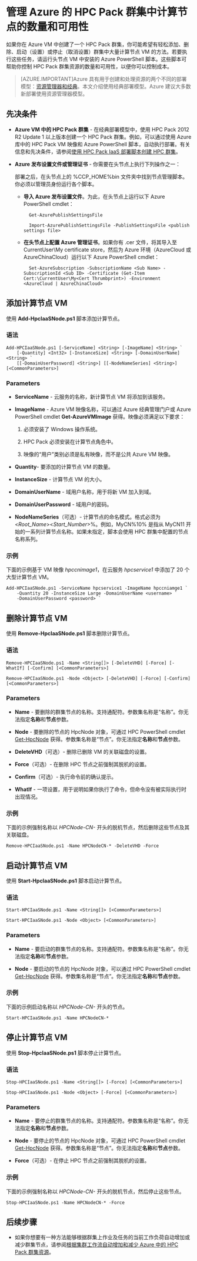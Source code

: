 <properties
 pageTitle="管理 HPC Pack 群集计算节点 | Azure"
 description="了解 PowerShell 脚本工具如何添加、删除、启动和停止 Azure 的 HPC Pack 群集计算节点"
 services="virtual-machines-windows"
 documentationCenter=""
 authors="dlepow"
 manager="timlt"
 editor=""
 tags="azure-service-management,hpc-pack"/>
<tags
	ms.service="virtual-machines-windows"
	ms.date="04/18/2016"
	wacn.date="06/29/2016"/>

# 管理 Azure 的 HPC Pack 群集中计算节点的数量和可用性

如果你在 Azure VM 中创建了一个 HPC Pack 群集，你可能希望有轻松添加、删除、启动（设置）或停止（取消设置）群集中大量计算节点 VM 的方法。若要执行这些任务，请运行头节点 VM 中安装的 Azure PowerShell 脚本。这些脚本可帮助你控制 HPC Pack 群集资源的数量和可用性，以便你可以控制成本。

> [AZURE.IMPORTANT]Azure 具有用于创建和处理资源的两个不同的部署模型：[资源管理器和经典](/documentation/articles/resource-manager-deployment-model)。本文介绍使用经典部署模型。Azure 建议大多数新部署使用资源管理器模型。

## 先决条件

* **Azure VM 中的 HPC Pack 群集** - 在经典部署模型中，使用 HPC Pack 2012 R2 Update 1 以上版本创建一个 HPC Pack 群集。例如，可以通过使用 Azure 库中的 HPC Pack VM 映像和 Azure PowerShell 脚本，自动执行部署。有关信息和先决条件，请参阅[使用 HPC Pack IaaS 部署脚本创建 HPC 群集](/documentation/articles/virtual-machines-windows-classic-hpcpack-cluster-powershell-script)。

* **Azure 发布设置文件或管理证书** - 你需要在头节点上执行下列操作之一：

	部署之后，在头节点上的 %CCP\_HOME%bin 文件夹中找到节点管理脚本。你必须以管理员身份运行各个脚本。

    * **导入 Azure 发布设置文件**。为此，在头节点上运行以下 Azure PowerShell cmdlet：

    		Get-AzurePublishSettingsFile

    		Import-AzurePublishSettingsFile -PublishSettingsFile <publish settings file>

    * **在头节点上配置 Azure 管理证书**。如果你有 .cer 文件，将其导入至 CurrentUser\\My certificate store，然后为 Azure 环境（AzureCloud 或 AzureChinaCloud）运行以下 Azure PowerShell cmdlet：

    		Set-AzureSubscription -SubscriptionName <Sub Name> -SubscriptionId <Sub ID> -Certificate (Get-Item Cert:\CurrentUser\My<Cert Thrumbprint>) -Environment <AzureCloud | AzureChinaCloud>

## 添加计算节点 VM

使用 **Add-HpcIaaSNode.ps1** 脚本添加计算节点。

### 语法

	Add-HPCIaaSNode.ps1 [-ServiceName] <String> [-ImageName] <String> `
		[-Quantity] <Int32> [-InstanceSize] <String> [-DomainUserName] <String> `
		[[-DomainUserPassword] <String>] [[-NodeNameSeries] <String>] [<CommonParameters>]

### Parameters

* **ServiceName** - 云服务的名称，新计算节点 VM 将添加到该服务。

* **ImageName** - Azure VM 映像名称，可以通过 Azure 经典管理门户或 Azure PowerShell cmdlet **Get-AzureVMImage** 获得。映像必须满足以下要求：

    1. 必须安装了 Windows 操作系统。

    2. HPC Pack 必须安装在计算节点角色中。

    3. 映像的“用户”类别必须是私有映像，而不是公共 Azure VM 映像。

* **Quantity**- 要添加的计算节点 VM 的数量。

* **InstanceSize** - 计算节点 VM 的大小。

* **DomainUserName** - 域用户名称，用于将新 VM 加入到域。

* **DomainUserPassword** - 域用户的密码。

* **NodeNameSeries**（可选）- 计算节点的命名模式。格式必须为 &lt;*Root\_Name*&gt;&lt;*Start\_Number*&gt;%。例如，MyCN%10% 是指从 MyCN11 开始的一系列计算节点名称。如果未指定，脚本会使用 HPC 群集中配置的节点名称系列。

### 示例

下面的示例基于 VM 映像 *hpccnimage1*，在云服务 *hpcservice1* 中添加了 20 个大型计算节点 VM。

	Add-HPCIaaSNode.ps1 -ServiceName hpcservice1 -ImageName hpccniamge1 `
		-Quantity 20 -InstanceSize Large -DomainUserName <username> `
		-DomainUserPassword <password> `

## 删除计算节点 VM

使用 **Remove-HpcIaaSNode.ps1** 脚本删除计算节点。

### 语法

	Remove-HPCIaaSNode.ps1 -Name <String[]> [-DeleteVHD] [-Force] [-WhatIf] [-Confirm] [<CommonParameters>]

	Remove-HPCIaaSNode.ps1 -Node <Object> [-DeleteVHD] [-Force] [-Confirm] [<CommonParameters>]

### Parameters

* **Name** - 要删除的群集节点的名称。支持通配符。参数集名称是“名称”。你无法指定**名称**和**节点**参数。

* **Node** - 要删除的节点的 HpcNode 对象，可通过 HPC PowerShell cmdlet [Get-HpcNode](https://technet.microsoft.com/zh-cn/library/dn887927.aspx) 获得。参数集名称是“节点”。你无法指定**名称**和**节点**参数。

* **DeleteVHD**（可选）- 删除已删除 VM 的关联磁盘的设置。

* **Force**（可选）- 在删除 HPC 节点之前强制其脱机的设置。

* **Confirm**（可选）- 执行命令前的确认提示。

* **WhatIf** - 一项设置，用于说明如果你执行了命令，但命令没有被实际执行时出现情况。

### 示例

下面的示例强制名称以 *HPCNode-CN-* 开头的脱机节点，然后删除这些节点及其关联磁盘。

	Remove-HPCIaaSNode.ps1 -Name HPCNodeCN-* -DeleteVHD -Force

## 启动计算节点 VM

使用 **Start-HpcIaaSNode.ps1** 脚本启动计算节点。

### 语法

	Start-HPCIaaSNode.ps1 -Name <String[]> [<CommonParameters>]

	Start-HPCIaaSNode.ps1 -Node <Object> [<CommonParameters>]

### Parameters

* **Name** - 要启动的群集节点的名称。支持通配符。参数集名称是“名称”。你无法指定**名称**和**节点**参数。

* **Node** - 要启动的节点的 HpcNode 对象，可以通过 HPC PowerShell cmdlet [Get-HpcNode](https://technet.microsoft.com/zh-cn/library/dn887927.aspx) 获得。参数集名称是“节点”。你无法指定**名称**和**节点**参数。

### 示例

下面的示例启动名称以 *HPCNode-CN-* 开头的节点。

	Start-HPCIaaSNode.ps1 -Name HPCNodeCN-*

## 停止计算节点 VM

使用 **Stop-HpcIaaSNode.ps1** 脚本停止计算节点。

### 语法

	Stop-HPCIaaSNode.ps1 -Name <String[]> [-Force] [<CommonParameters>]

	Stop-HPCIaaSNode.ps1 -Node <Object> [-Force] [<CommonParameters>]

### Parameters


* **Name** - 要停止的群集节点的名称。支持通配符。参数集名称是“名称”。你无法指定**名称**和**节点**参数。

* **Node** - 要停止的节点的 HpcNode 对象，可通过 HPC PowerShell cmdlet [Get-HpcNode](https://technet.microsoft.com/zh-cn/library/dn887927.aspx) 获得。参数集名称是“节点”。你无法指定**名称**和**节点**参数。

* **Force**（可选）- 在停止 HPC 节点之前强制其脱机的设置。

### 示例

下面的示例强制名称以 *HPCNode-CN-* 开头的脱机节点，然后停止这些节点。

	Stop-HPCIaaSNode.ps1 -Name HPCNodeCN-* -Force

## 后续步骤

* 如果你想要有一种方法能够根据群集上作业及任务的当前工作负荷自动增加或减少群集节点，请参阅[根据集群工作流自动增加和减少 Azure 中的 HPC Pack 群集资源](/documentation/articles/virtual-machines-windows-classic-hpcpack-cluster-node-autogrowshrink)。

<!---HONumber=Mooncake_0215_2016-->